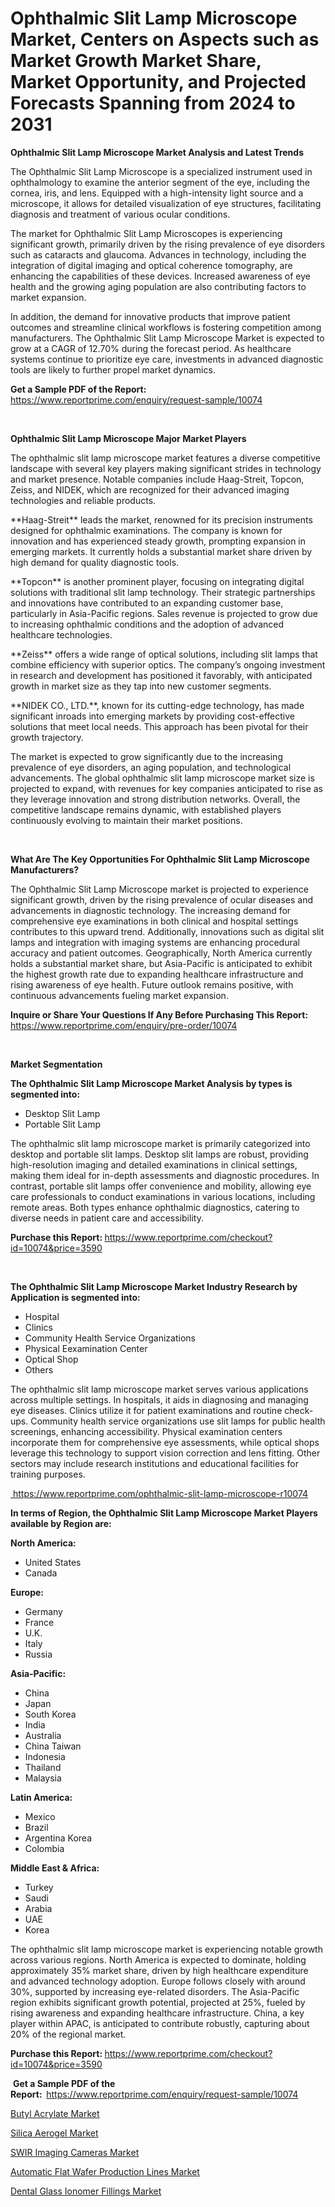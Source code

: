 <p><h1>Ophthalmic Slit Lamp Microscope Market, Centers on Aspects such as Market Growth Market Share, Market Opportunity, and Projected Forecasts Spanning from 2024 to 2031</h1></p><p><strong>Ophthalmic Slit Lamp Microscope Market Analysis and Latest Trends</strong></p>
<p><p>The Ophthalmic Slit Lamp Microscope is a specialized instrument used in ophthalmology to examine the anterior segment of the eye, including the cornea, iris, and lens. Equipped with a high-intensity light source and a microscope, it allows for detailed visualization of eye structures, facilitating diagnosis and treatment of various ocular conditions.</p><p>The market for Ophthalmic Slit Lamp Microscopes is experiencing significant growth, primarily driven by the rising prevalence of eye disorders such as cataracts and glaucoma. Advances in technology, including the integration of digital imaging and optical coherence tomography, are enhancing the capabilities of these devices. Increased awareness of eye health and the growing aging population are also contributing factors to market expansion.</p><p>In addition, the demand for innovative products that improve patient outcomes and streamline clinical workflows is fostering competition among manufacturers. The Ophthalmic Slit Lamp Microscope Market is expected to grow at a CAGR of 12.70% during the forecast period. As healthcare systems continue to prioritize eye care, investments in advanced diagnostic tools are likely to further propel market dynamics.</p></p>
<p><strong>Get a Sample PDF of the Report:&nbsp;</strong> <a href="https://www.reportprime.com/enquiry/request-sample/10074?utm_campaign=16&utm_medium=2&utm_source=Github&utm_content=ia&utm_term=28102024&utm_id=ophthalmic-slit-lamp-microscope">https://www.reportprime.com/enquiry/request-sample/10074</a></p>
<p>&nbsp;</p>
<p><strong>Ophthalmic Slit Lamp Microscope Major Market Players</strong></p>
<p><p>The ophthalmic slit lamp microscope market features a diverse competitive landscape with several key players making significant strides in technology and market presence. Notable companies include Haag-Streit, Topcon, Zeiss, and NIDEK, which are recognized for their advanced imaging technologies and reliable products.</p><p>**Haag-Streit** leads the market, renowned for its precision instruments designed for ophthalmic examinations. The company is known for innovation and has experienced steady growth, prompting expansion in emerging markets. It currently holds a substantial market share driven by high demand for quality diagnostic tools.</p><p>**Topcon** is another prominent player, focusing on integrating digital solutions with traditional slit lamp technology. Their strategic partnerships and innovations have contributed to an expanding customer base, particularly in Asia-Pacific regions. Sales revenue is projected to grow due to increasing ophthalmic conditions and the adoption of advanced healthcare technologies.</p><p>**Zeiss** offers a wide range of optical solutions, including slit lamps that combine efficiency with superior optics. The company’s ongoing investment in research and development has positioned it favorably, with anticipated growth in market size as they tap into new customer segments.</p><p>**NIDEK CO., LTD.**, known for its cutting-edge technology, has made significant inroads into emerging markets by providing cost-effective solutions that meet local needs. This approach has been pivotal for their growth trajectory.</p><p>The market is expected to grow significantly due to the increasing prevalence of eye disorders, an aging population, and technological advancements. The global ophthalmic slit lamp microscope market size is projected to expand, with revenues for key companies anticipated to rise as they leverage innovation and strong distribution networks.  Overall, the competitive landscape remains dynamic, with established players continuously evolving to maintain their market positions.</p></p>
<p>&nbsp;</p>
<p><strong>What Are The Key Opportunities For Ophthalmic Slit Lamp Microscope Manufacturers?</strong></p>
<p><p>The Ophthalmic Slit Lamp Microscope market is projected to experience significant growth, driven by the rising prevalence of ocular diseases and advancements in diagnostic technology. The increasing demand for comprehensive eye examinations in both clinical and hospital settings contributes to this upward trend. Additionally, innovations such as digital slit lamps and integration with imaging systems are enhancing procedural accuracy and patient outcomes. Geographically, North America currently holds a substantial market share, but Asia-Pacific is anticipated to exhibit the highest growth rate due to expanding healthcare infrastructure and rising awareness of eye health. Future outlook remains positive, with continuous advancements fueling market expansion.</p></p>
<p><strong>Inquire or Share Your Questions If Any Before Purchasing This Report:</strong> <a href="https://www.reportprime.com/enquiry/pre-order/10074?utm_campaign=16&utm_medium=2&utm_source=Github&utm_content=ia&utm_term=28102024&utm_id=ophthalmic-slit-lamp-microscope">https://www.reportprime.com/enquiry/pre-order/10074</a></p>
<p>&nbsp;</p>
<p><strong>Market Segmentation</strong></p>
<p><strong>The Ophthalmic Slit Lamp Microscope Market Analysis by types is segmented into:</strong></p>
<p><ul><li>Desktop Slit Lamp</li><li>Portable Slit Lamp</li></ul></p>
<p><p>The ophthalmic slit lamp microscope market is primarily categorized into desktop and portable slit lamps. Desktop slit lamps are robust, providing high-resolution imaging and detailed examinations in clinical settings, making them ideal for in-depth assessments and diagnostic procedures. In contrast, portable slit lamps offer convenience and mobility, allowing eye care professionals to conduct examinations in various locations, including remote areas. Both types enhance ophthalmic diagnostics, catering to diverse needs in patient care and accessibility.</p></p>
<p><strong>Purchase this Report:&nbsp;</strong><a href="https://www.reportprime.com/checkout?id=10074&price=3590&utm_campaign=16&utm_medium=2&utm_source=Github&utm_content=ia&utm_term=28102024&utm_id=ophthalmic-slit-lamp-microscope">https://www.reportprime.com/checkout?id=10074&price=3590</a></p>
<p>&nbsp;</p>
<p><strong>The Ophthalmic Slit Lamp Microscope Market Industry Research by Application is segmented into:</strong></p>
<p><ul><li>Hospital</li><li>Clinics</li><li>Community Health Service Organizations</li><li>Physical Eexamination Center</li><li>Optical Shop</li><li>Others</li></ul></p>
<p><p>The ophthalmic slit lamp microscope market serves various applications across multiple settings. In hospitals, it aids in diagnosing and managing eye diseases. Clinics utilize it for patient examinations and routine check-ups. Community health service organizations use slit lamps for public health screenings, enhancing accessibility. Physical examination centers incorporate them for comprehensive eye assessments, while optical shops leverage this technology to support vision correction and lens fitting. Other sectors may include research institutions and educational facilities for training purposes.</p></p>
<p><a href="https://www.reportprime.com/ophthalmic-slit-lamp-microscope-r10074?utm_campaign=16&utm_medium=2&utm_source=Github&utm_content=ia&utm_term=28102024&utm_id=ophthalmic-slit-lamp-microscope">&nbsp;https://www.reportprime.com/ophthalmic-slit-lamp-microscope-r10074</a></p>
<p><strong>In terms of Region, the Ophthalmic Slit Lamp Microscope Market Players available by Region are:</strong></p>
<p>
    <p> <strong> North America: </strong>
        <ul>
            <li>United States</li>
            <li>Canada</li>
        </ul>
        </p> 
    <p> <strong> Europe: </strong>
        <ul>
            <li>Germany</li>
            <li>France</li>
            <li>U.K.</li>
            <li>Italy</li>
            <li>Russia</li>
        </ul>
        </p> 
    <p> <strong> Asia-Pacific: </strong>
        <ul>
            <li>China</li>
            <li>Japan</li>
            <li>South Korea</li>
            <li>India</li>
            <li>Australia</li>
            <li>China Taiwan</li>
            <li>Indonesia</li>
            <li>Thailand</li>
            <li>Malaysia</li>
        </ul>
        </p> 
    <p> <strong> Latin America: </strong>
        <ul>
            <li>Mexico</li>
            <li>Brazil</li>
            <li>Argentina Korea</li>
            <li>Colombia</li>
        </ul>
        </p> 
    <p> <strong> Middle East & Africa: </strong>
        <ul>
            <li>Turkey</li>
            <li>Saudi</li>
            <li>Arabia</li>
            <li>UAE</li>
            <li>Korea</li>
        </ul>
    </p>
    </p>
<p><p>The ophthalmic slit lamp microscope market is experiencing notable growth across various regions. North America is expected to dominate, holding approximately 35% market share, driven by high healthcare expenditure and advanced technology adoption. Europe follows closely with around 30%, supported by increasing eye-related disorders. The Asia-Pacific region exhibits significant growth potential, projected at 25%, fueled by rising awareness and expanding healthcare infrastructure. China, a key player within APAC, is anticipated to contribute robustly, capturing about 20% of the regional market.</p></p>
<p><strong>Purchase this Report: </strong><a href="https://www.reportprime.com/checkout?id=10074&price=3590&utm_campaign=16&utm_medium=2&utm_source=Github&utm_content=ia&utm_term=28102024&utm_id=ophthalmic-slit-lamp-microscope">https://www.reportprime.com/checkout?id=10074&price=3590</a></p>
<p>&nbsp;<strong>Get a Sample PDF of the Report:&nbsp;&nbsp;</strong><a href="https://www.reportprime.com/enquiry/request-sample/10074?utm_campaign=16&utm_medium=2&utm_source=Github&utm_content=ia&utm_term=28102024&utm_id=ophthalmic-slit-lamp-microscope">https://www.reportprime.com/enquiry/request-sample/10074</a></p>
<p><strong></strong></p>
<p><p><a href="https://www.linkedin.com/pulse/market-dynamics-future-trends-global-butyl-acrylate-sector-forecasted-syrqf?utm_campaign=16&utm_medium=2&utm_source=Github&utm_content=ia&utm_term=28102024&utm_id=ophthalmic-slit-lamp-microscope">Butyl Acrylate Market</a></p><p><a href="https://www.linkedin.com/pulse/mapping-silica-aerogel-market-trends-challenges-breakthroughs-sstqf?utm_campaign=16&utm_medium=2&utm_source=Github&utm_content=ia&utm_term=28102024&utm_id=ophthalmic-slit-lamp-microscope">Silica Aerogel Market</a></p><p><a href="https://issuu.com/reportprime-2/docs/swir-imaging-cameras-market-size-20_9ef00e446b76df?utm_campaign=16&utm_medium=2&utm_source=Github&utm_content=ia&utm_term=28102024&utm_id=ophthalmic-slit-lamp-microscope">SWIR Imaging Cameras Market</a></p><p><a href="https://issuu.com/reportprime-2/docs/automatic-flat-wafer-production-lin_68483f20d51c01?utm_campaign=16&utm_medium=2&utm_source=Github&utm_content=ia&utm_term=28102024&utm_id=ophthalmic-slit-lamp-microscope">Automatic Flat Wafer Production Lines Market</a></p><p><a href="https://github.com/cecilahoi7/Market-Research-Report-List-1/blob/main/dental-glass-ionomer-fillings-market.md?utm_campaign=16&utm_medium=2&utm_source=Github&utm_content=ia&utm_term=28102024&utm_id=ophthalmic-slit-lamp-microscope">Dental Glass Ionomer Fillings Market</a></p></p>